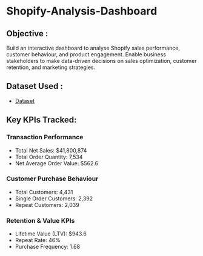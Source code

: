 # Shopify-Analysis-Dashboard

## Objective : 
Build an interactive dashboard to analyse Shopify sales performance, customer behaviour, and product engagement. Enable business stakeholders to make data-driven decisions on sales optimization, customer retention, and marketing strategies.

## Dataset Used :
- <a href="https://github.com/RahulPrasad22/Shopify-Analysis-Dashboard/blob/main/Shopify%20Sales.xlsx">Dataset</a>

## Key KPIs Tracked:
### Transaction Performance
-	Total Net Sales: $41,800,874
-	Total Order Quantity: 7,534
-	Net Average Order Value: $562.6
### Customer Purchase Behaviour
-	Total Customers: 4,431
-	Single Order Customers: 2,392
-	Repeat Customers: 2,039
### Retention & Value KPIs
-	Lifetime Value (LTV): $943.6
-	Repeat Rate: 46%
-	Purchase Frequency: 1.68

